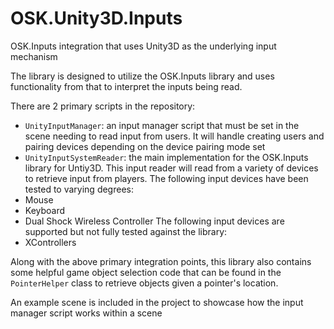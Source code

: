 # OSK.Unity3D.Inputs
OSK.Inputs integration that uses Unity3D as the underlying input mechanism

The library is designed to utilize the OSK.Inputs library and uses functionality from that to interpret the inputs being read. 

There are 2 primary scripts in the repository:
* `UnityInputManager`: an input manager script that must be set in the scene needing to read input from users. It will handle creating users and pairing devices depending on the device pairing mode set
* `UnityInputSystemReader`: the main implementation for the OSK.Inputs library for Untiy3D. This input reader will read from a variety of devices to retrieve input from players. The following input devices have been tested to varying degrees:
 * Mouse
 * Keyboard
 * Dual Shock Wireless Controller
The following input devices are supported but not fully tested against the library:
 * XControllers

Along with the above primary integration points, this library also contains some helpful game object selection code that can be found in the `PointerHelper` class to retrieve objects given a pointer's location.

An example scene is included in the project to showcase how the input manager script works within a scene